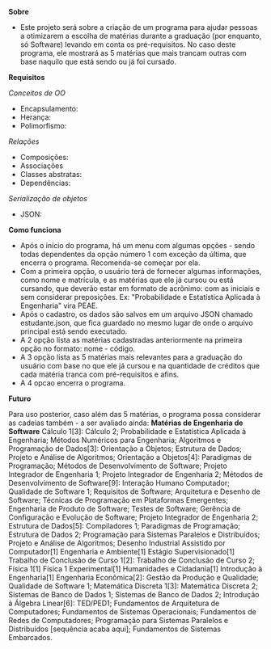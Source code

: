 **Sobre**

- Este projeto será sobre a criação de um programa para ajudar pessoas a otimizarem a escolha de matérias
durante a graduação (por enquanto, só Software) levando em conta os pré-requisitos. No caso deste programa, ele mostrará as 5 matérias que mais trancam outras com base naquilo que está sendo ou já foi cursado.

**Requisitos**

*Conceitos de OO*
- Encapsulamento:
- Herança:
- Polimorfismo:

*Relações*
- Composições:
- Associações
- Classes abstratas:
- Dependências:

*Serialização de objetos*
- JSON:

**Como funciona**

- Após o início do programa, há um menu com algumas opções - sendo todas dependentes da opção número 1 com exceção da última, que encerra o programa. Recomenda-se começar por ela.
- Com a primeira opção, o usuário terá de fornecer algumas informações, como nome e matrícula, e as matérias que ele já cursou ou está cursando, que deverão estar em formato de acrônimo: com as iniciais e sem considerar preposições. Ex: "Probabilidade e Estatística Aplicada à Engenharia" vira PEAE.
- Após o cadastro, os dados são salvos em um arquivo JSON chamado estudante.json, que fica guardado no mesmo lugar de onde o arquivo principal está sendo executado.
- A 2 opção lista as matérias cadastradas anteriormente na primeira opção no formato: nome - código.
- A 3 opção lista as 5 matérias mais relevantes para a graduação do usuário com base no que ele já cursou e na quantidade de créditos que cada matéria tranca com pré-requisitos e afins.
- A 4 opcao encerra o programa.

**Futuro**

Para uso posterior, caso além das 5 matérias, o programa possa considerar as cadeias também - a ser avaliado ainda:
**Matérias de Engenharia de Software**
Cálculo 1[3]: Cálculo 2; Probabilidade e Estatística Aplicada à Engenharia; Métodos Numéricos para Engenharia; 
Algoritmos e Programação de Dados[3]: Orientação a Objetos; Estrutura de Dados; Projeto e Análise de Algoritmos;
Orientação a Objetos[4]: Paradigmas de Programação; Métodos de Desenvolvimento de Software; Projeto Integrador de Engenharia 1; Projeto Integrador de Engenharia 2; 
Métodos de Desenvolvimento de Software[9]: Interação Humano Computador; Qualidade de Software 1; Requisitos de Software; Arquitetura e Desenho de Software; Técnicas de Programação em Plataformas Emergentes; Engenharia de Produto de Software; Testes de Software; Gerência de Configuração e Evolução de Software; Projeto Integrador de Engenharia 2; 
Estrutura de Dados[5]: Compiladores 1; Paradigmas de Programação; Estrutura de Dados 2; Programação para Sistemas Paralelos e Distribuídos; Projeto e Análise de Algoritmos;
Desenho Industrial Assistido por Computador[1]
Engenharia e Ambiente[1]
Estágio Supervisionado[1]
Trabalho de Conclusão de Curso 1[2]: Trabalho de Conclusão de Curso 2;
Física 1[1]
Física 1 Experimental[1]
Humanidades e Cidadania[1]
Introdução à Engenharia[1]
Engenharia Econômica[2]: Gestão da Produção e Qualidade; Qualidade de Software 1;
Matemática Discreta 1[3]: Matemática Discreta 2; Sistemas de Banco de Dados 1; Sistemas de Banco de Dados 2;
Introdução à Álgebra Linear[6]: TED/PED1; Fundamentos de Arquitetura de Computadores; Fundamentos de Sistemas Operacionais; Fundamentos de Redes de Computadores; Programação para Sistemas Paralelos e Distribuídos [sequência acaba aqui]; Fundamentos de Sistemas Embarcados.